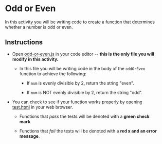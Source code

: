 # Odd or Even

In this activity you will be writing code to create a function that determines whether a number is odd or even.

## Instructions

- Open [odd-or-even.js](odd-or-even.js) in your code editor -- **this is the only file you will modify in this activity.**

  - In this file you will be writing code in the body of the `oddOrEven` function to achieve the following:

    - If `num` is evenly divisible by 2, return the string "even".

    - If `num` is NOT evenly divisible by 2, return the string "odd".

- You can check to see if your function works properly by opening [test.html](test.html) in your web browser.

  - Functions that _pass_ the tests will be denoted with a **green check mark**.

  - Functions that _fail_ the tests will be denoted with a **red x and an error message**.
